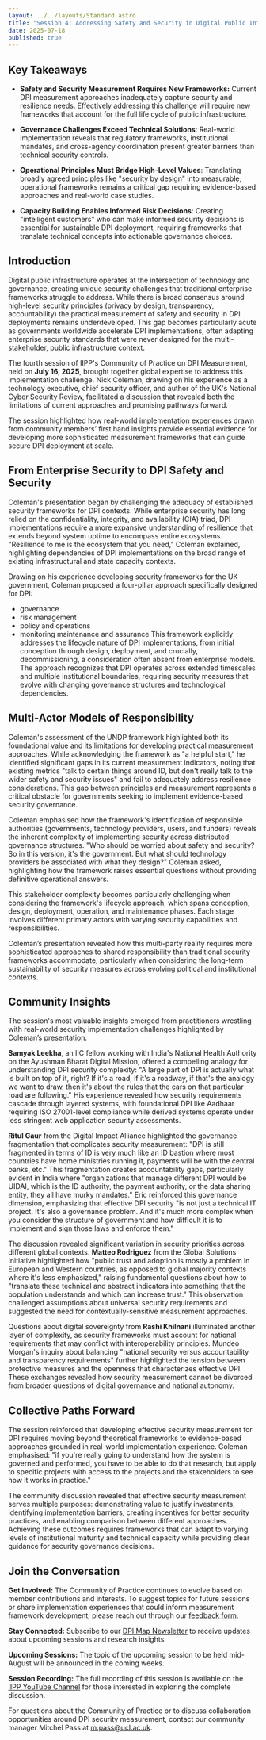 ```yaml
---
layout: ../../layouts/Standard.astro
title: "Session 4: Addressing Safety and Security in Digital Public Infrastructure"
date: 2025-07-18
published: true
---
```

## Key Takeaways

*   **Safety and Security Measurement Requires New Frameworks:** Current DPI measurement approaches inadequately capture security and resilience needs. Effectively addressing this challenge will require new frameworks that account for the full life cycle of public infrastructure.  
    
*   **Governance Challenges Exceed Technical Solutions**: Real-world implementation reveals that regulatory frameworks, institutional mandates, and cross-agency coordination present greater barriers than technical security controls.    
*   **Operational Principles Must Bridge High-Level Values**: Translating broadly agreed principles like "security by design" into measurable, operational frameworks remains a critical gap requiring evidence-based approaches and real-world case studies. 
*   **Capacity Building Enables Informed Risk Decisions**: Creating "intelligent customers" who can make informed security decisions is essential for sustainable DPI deployment, requiring frameworks that translate technical concepts into actionable governance choices.
    

## Introduction

Digital public infrastructure operates at the intersection of technology and governance, creating unique security challenges that traditional enterprise frameworks struggle to address. While there is broad consensus around high-level security principles (privacy by design, transparency, accountability) the practical measurement of safety and security in DPI deployments remains underdeveloped. This gap becomes particularly acute as governments worldwide accelerate DPI implementations, often adapting enterprise security standards that were never designed for the multi-stakeholder, public infrastructure context.

The fourth session of IIPP's Community of Practice on DPI Measurement, held on **July 16, 2025**, brought together global expertise to address this implementation challenge. Nick Coleman, drawing on his experience as a technology executive, chief security officer, and author of the UK's National Cyber Security Review, facilitated a discussion that revealed both the limitations of current approaches and promising pathways forward.  
  
The session highlighted how real-world implementation experiences drawn from community members’ first hand insights provide essential evidence for developing more sophisticated measurement frameworks that can guide secure DPI deployment at scale.

## From Enterprise Security to DPI Safety and Security

Coleman's presentation began by challenging the adequacy of established security frameworks for DPI contexts. While enterprise security has long relied on the confidentiality, integrity, and availability (CIA) triad, DPI implementations require a more expansive understanding of resilience that extends beyond system uptime to encompass entire ecosystems. "Resilience to me is the ecosystem that you need," Coleman explained, highlighting dependencies of DPI implementations on the broad range of existing infrastructural and state capacity contexts.  
  
Drawing on his experience developing security frameworks for the UK government, Coleman proposed a four-pillar approach specifically designed for DPI:

*   governance
*   risk management
*   policy and operations
*   monitoring maintenance and assurance
This framework explicitly addresses the lifecycle nature of DPI implementations, from initial conception through design, deployment, and crucially, decommissioning, a consideration often absent from enterprise models. The approach recognizes that DPI operates across extended timescales and multiple institutional boundaries, requiring security measures that evolve with changing governance structures and technological dependencies.  

## Multi-Actor Models of Responsibility

Coleman's assessment of the UNDP framework highlighted both its foundational value and its limitations for developing practical measurement approaches. While acknowledging the framework as "a helpful start," he identified significant gaps in its current measurement indicators, noting that existing metrics "talk to certain things around ID, but don't really talk to the wider safety and security issues" and fail to adequately address resilience considerations. This gap between principles and measurement represents a critical obstacle for governments seeking to implement evidence-based security governance.  
  
Coleman emphasised how the framework's identification of responsible authorities (governments, technology providers, users, and funders) reveals the inherent complexity of implementing security across distributed governance structures. "Who should be worried about safety and security? So in this version, it's the government. But what should technology providers be associated with what they design?" Coleman asked, highlighting how the framework raises essential questions without providing definitive operational answers.  
  
This stakeholder complexity becomes particularly challenging when considering the framework's lifecycle approach, which spans conception, design, deployment, operation, and maintenance phases. Each stage involves different primary actors with varying security capabilities and responsibilities.

Coleman’s presentation revealed how this multi-party reality requires more sophisticated approaches to shared responsibility than traditional security frameworks accommodate, particularly when considering the long-term sustainability of security measures across evolving political and institutional contexts.

## Community Insights

The session's most valuable insights emerged from practitioners wrestling with real-world security implementation challenges highlighted by Coleman’s presentation.

**Samyak Leekha**, an IIC fellow working with India's National Health Authority on the Ayushman Bharat Digital Mission, offered a compelling analogy for understanding DPI security complexity: "A large part of DPI is actually what is built on top of it, right? If it's a road, if it's a roadway, if that's the analogy we want to draw, then it's about the rules that the cars on that particular road are following." His experience revealed how security requirements cascade through layered systems, with foundational DPI like Aadhaar requiring ISO 27001-level compliance while derived systems operate under less stringent web application security assessments.

**Ritul Gaur** from the Digital Impact Alliance highlighted the governance fragmentation that complicates security measurement: "DPI is still fragmented in terms of ID is very much like an ID bastion where most countries have home ministries running it, payments will be with the central banks, etc." This fragmentation creates accountability gaps, particularly evident in India where "organizations that manage different DPI would be UIDAI, which is the ID authority, the payment authority, or the data sharing entity, they all have murky mandates." Eric reinforced this governance dimension, emphasizing that effective DPI security "is not just a technical IT project. It's also a governance problem. And it's much more complex when you consider the structure of government and how difficult it is to implement and sign those laws and enforce them."

The discussion revealed significant variation in security priorities across different global contexts. **Matteo Rodriguez** from the Global Solutions Initiative highlighted how "public trust and adoption is mostly a problem in European and Western countries, as opposed to global majority contexts where it's less emphasized," raising fundamental questions about how to "translate these technical and abstract indicators into something that the population understands and which can increase trust." This observation challenged assumptions about universal security requirements and suggested the need for contextually-sensitive measurement approaches.

Questions about digital sovereignty from **Rashi Khilnani** illuminated another layer of complexity, as security frameworks must account for national requirements that may conflict with interoperability principles. Mundeo Morgan's inquiry about balancing "national security versus accountability and transparency requirements" further highlighted the tension between protective measures and the openness that characterizes effective DPI. These exchanges revealed how security measurement cannot be divorced from broader questions of digital governance and national autonomy.

## Collective Paths Forward

The session reinforced that developing effective security measurement for DPI requires moving beyond theoretical frameworks to evidence-based approaches grounded in real-world implementation experience. Coleman emphasised: "if you're really going to understand how the system is governed and performed, you have to be able to do that research, but apply to specific projects with access to the projects and the stakeholders to see how it works in practice."

The community discussion revealed that effective security measurement serves multiple purposes: demonstrating value to justify investments, identifying implementation barriers, creating incentives for better security practices, and enabling comparison between different approaches. Achieving these outcomes requires frameworks that can adapt to varying levels of institutional maturity and technical capacity while providing clear guidance for security governance decisions.

## Join the Conversation  
  
**Get Involved:** The Community of Practice continues to evolve based on member contributions and interests. To suggest topics for future sessions or share implementation experiences that could inform measurement framework development, please reach out through our [feedback form](https://docs.google.com/forms/d/e/1FAIpQLSfSGSYL6lOwzNBqtwsiRYKQXnBGSx32IXeh9fPpWQjx2r0erg/viewform?usp=dialog).

**Stay Connected:** Subscribe to our [DPI Map Newsletter](https://docs.google.com/forms/d/e/1FAIpQLSef0ja9DQhV9uBpgSBILh0eNT152Y2nv_9DRGZNFqulZT09Eg/alreadyresponded) to receive updates about upcoming sessions and research insights. 

**Upcoming Sessions:** The topic of the upcoming session to be held mid-August will be announced in the coming weeks. 

**Session Recording:** The full recording of this session is available on the [IIPP YouTube Channel](https://www.youtube.com/watch?v=mqt8Xw_gwY4&t=5s) for those interested in exploring the complete discussion.

For questions about the Community of Practice or to discuss collaboration opportunities around DPI security measurement, contact our community manager Mitchel Pass at [m.pass@ucl.ac.uk](mailto:m.pass@ucl.ac.uk).
